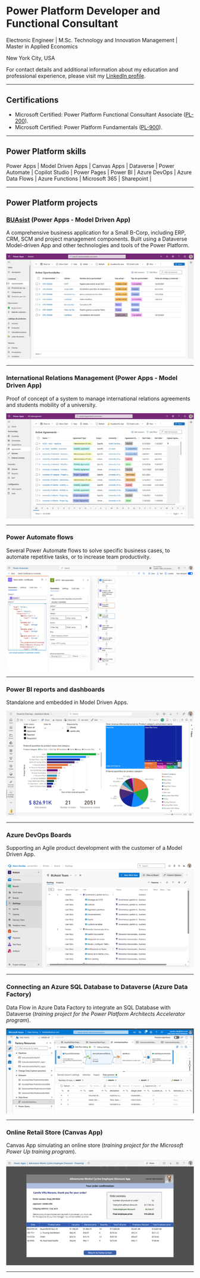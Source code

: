 # Power Platform Developer and Functional Consultant

Electronic Engineer | M.Sc. Technology and Innovation Management | Master in Applied Economics

New York City, USA

For contact details and additional information about my education and professional experience, please visit my [LinkedIn profile](https://www.linkedin.com/in/camilo-villa-moreno). 

---

## Certifications
- Microsoft Certified: Power Platform Functional Consultant Associate ([PL-200](https://learn.microsoft.com/api/credentials/share/en-us/camilovillam/7E93DCEB794FFFD8?sharingId=2FEA0D547B3520DC)). 
- Microsoft Certified: Power Platform Fundamentals ([PL-900](https://learn.microsoft.com/api/credentials/share/en-us/camilovillam/512AE2FB181DCE59?sharingId=2FEA0D547B3520DC)). 

---
 
## Power Platform skills
Power Apps | Model Driven Apps | Canvas Apps | Dataverse | Power Automate | Copilot Studio | Power Pages | Power BI | Azure DevOps | Azure Data Flows | Azure Functions | Microsoft 365 | Sharepoint |

---

## Power Platform projects

### [BUAsist](https://camilovillam.github.io/projects/BUAsist) (Power Apps - Model Driven App)

A comprehensive business application for a Small B-Corp, including ERP, CRM, SCM and project management components. Built using a Dataverse Model-driven App and other technologies and tools of the Power Platform.

[![BUAsist - Model-Driven App - Main grid opportunities](https://raw.githubusercontent.com/camilovillam/camilovillam.github.io/refs/heads/main/assets/img/projects/BUAsist_01.jpg)](https://camilovillam.github.io/projects/BUAsist)

---

### International Relations Management (Power Apps - Model Driven App)

Proof of concept of a system to manage international relations agreements and students mobility of a university.

![IRM - Model-Driven App - Main grid Agreements](https://raw.githubusercontent.com/camilovillam/camilovillam.github.io/refs/heads/main/assets/img/projects/IRO_management_01.jpg)

---

### Power Automate flows

Several Power Automate flows to solve specific business cases, to automate repetitive tasks, or to increase team productivity.

![Power Automate Flow](https://raw.githubusercontent.com/camilovillam/camilovillam.github.io/refs/heads/main/assets/img/projects/Power%20Automate%20flow_JSON_http_requests.jpg)

---

### Power BI reports and dashboards

Standalone and embedded in Model Driven Apps.

![Power BI report](https://raw.githubusercontent.com/camilovillam/camilovillam.github.io/refs/heads/main/assets/img/projects/Power%20BI%20report.jpg)

---

### Azure DevOps Boards

Supporting an Agile product development with the customer of a Model Driven App.

![Power BI report](https://raw.githubusercontent.com/camilovillam/camilovillam.github.io/refs/heads/main/assets/img/projects/Azure_DevOps_Boards.jpg)

---

### Connecting an Azure SQL Database to Dataverse (Azure Data Factory)

Data Flow in Azure Data Factory to integrate an SQL Database with Dataverse (*training project for the Power Platform Architects Accelerator program*).

![Azure Data Factory](https://raw.githubusercontent.com/camilovillam/camilovillam.github.io/refs/heads/main/assets/img/projects/Azure_Data_Factory_01.jpg)

---

### Online Retail Store (Canvas App)

Canvas App simulating an online store (*training project for the Microsoft Power Up training program*).

![Canvas App](https://raw.githubusercontent.com/camilovillam/camilovillam.github.io/refs/heads/main/assets/img/projects/Canvas_app_05.jpg)

---
